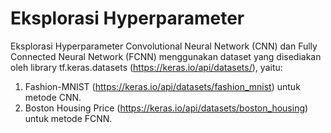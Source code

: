 # Eksplorasi Hyperparameter

Eksplorasi Hyperparameter Convolutional Neural Network (CNN) dan Fully Connected Neural Network (FCNN) menggunakan dataset yang disediakan oleh library tf.keras.datasets (https://keras.io/api/datasets/), yaitu:
1. Fashion-MNIST (https://keras.io/api/datasets/fashion_mnist) untuk metode CNN.
2. Boston Housing Price (https://keras.io/api/datasets/boston_housing) untuk metode FCNN.
